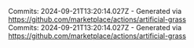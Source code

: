 Commits: 2024-09-21T13:20:14.027Z - Generated via https://github.com/marketplace/actions/artificial-grass
<br>
Commits: 2024-09-21T13:20:14.027Z - Generated via https://github.com/marketplace/actions/artificial-grass
<br>
